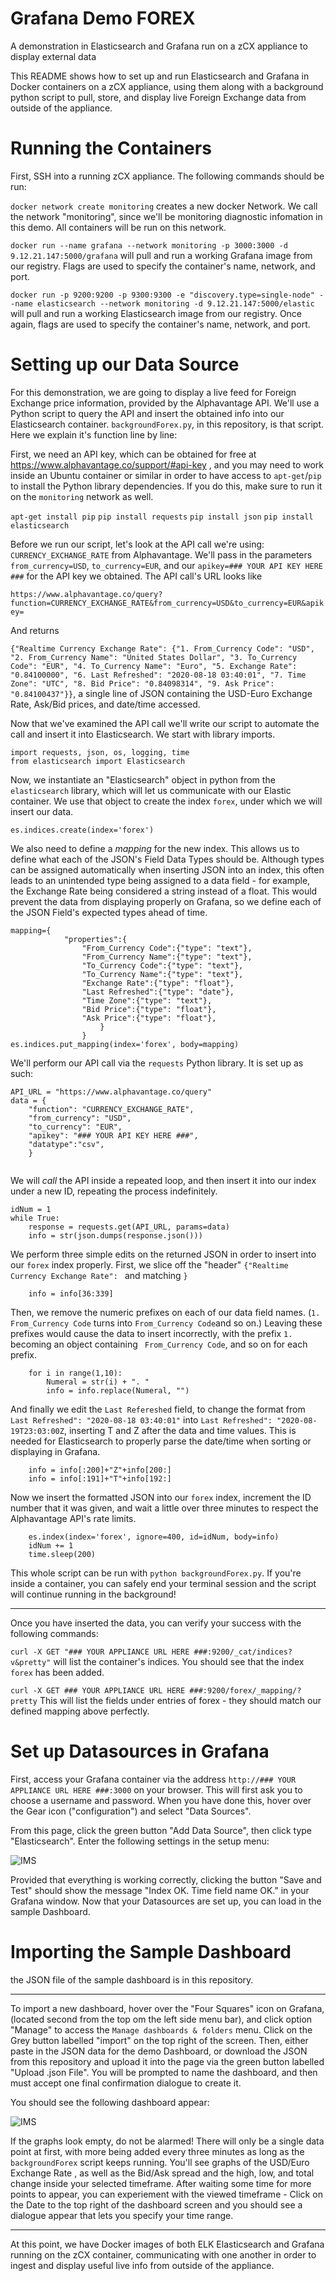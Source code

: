 # Grafana Demo FOREX
A demonstration in Elasticsearch and Grafana run on a zCX appliance to display external data

This README shows how to set up and run Elasticsearch and Grafana in Docker containers on a zCX appliance, 
using them along with a background python script to pull, store, and display live Foreign Exchange data from
outside of the appliance.

# Running the Containers

First, SSH into a running zCX appliance. The following commands should be run:

`docker network create monitoring` creates a new docker Network. We call the network "monitoring", since we'll be
monitoring diagnostic infomation in this demo. All containers will be run on this network.

`docker run --name grafana --network monitoring -p 3000:3000 -d 9.12.21.147:5000/grafana` will pull and run a working Grafana image
from our registry. Flags are used to specify the container's name, network, and port. 

`docker run -p 9200:9200 -p 9300:9300 -e "discovery.type=single-node" --name elasticsearch --network monitoring -d 9.12.21.147:5000/elastic
` will pull and run a working Elasticsearch image from our registry. Once again, flags are used to specify the container's name, network, and port. 

# Setting up our Data Source

For this demonstration, we are going to display a live feed for Foreign Exchange price information, provided by the Alphavantage API.
We'll use a Python script to query the API and insert the obtained info into our Elasticsearch container. `backgroundForex.py`, in this
repository, is that script. Here we explain it's function line by line:

First, we need an API key, which can be obtained for free at https://www.alphavantage.co/support/#api-key , and you may need to work inside an Ubuntu container or similar in order to have access to `apt-get`/`pip` to install the Python library dependencies. If you do this, make sure to run it on the `monitoring` network as well. 

`apt-get install pip`
`pip install requests`
`pip install json`
`pip install elasticsearch`

Before we run our script, let's look at the API call we're using: `CURRENCY_EXCHANGE_RATE` from Alphavantage. We'll pass in the parameters
`from_currency=USD`, `to_currency=EUR`, and our `apikey=### YOUR API KEY HERE ###` for the API key we obtained. The API call's URL looks like

`https://www.alphavantage.co/query?function=CURRENCY_EXCHANGE_RATE&from_currency=USD&to_currency=EUR&apikey=`

And returns 

`{"Realtime Currency Exchange Rate": {"1. From_Currency Code": "USD", "2. From_Currency Name": "United States Dollar", "3. To_Currency Code": "EUR", "4. To_Currency Name": "Euro", "5. Exchange Rate": "0.84100000", "6. Last Refreshed": "2020-08-18 03:40:01", "7. Time Zone": "UTC", "8. Bid Price": "0.84098314", "9. Ask Price": "0.84100437"}}`, a single line of JSON containing the USD-Euro Exchange Rate, Ask/Bid prices, and date/time accessed. 

Now that we've examined the API call we'll write our script to automate the call and insert it into Elasticsearch. We start with library imports.

```
import requests, json, os, logging, time
from elasticsearch import Elasticsearch
```

Now, we instantiate an "Elasticsearch" object in python from the `elasticsearch` library, which will let us communicate with our Elastic container. We use that object to create the index `forex`, under which we will insert our data. 

```es = Elasticsearch([{'host': '### YOUR APPLIANCE URL HERE ###', 'port': '9200'}])
es.indices.create(index='forex')
```

We also need to define a _mapping_ for the new index. 
This allows us to define what each of the JSON's Field Data Types should be. Although types can be assigned automatically
when inserting JSON into an index, this often leads to an unintended type being assigned to a data field - for example, the Exchange Rate being considered a string instead of a float. This would prevent the data from displaying properly on Grafana, so we define each of the JSON Field's expected types ahead of time. 

```
mapping={
            "properties":{
                "From_Currency Code":{"type": "text"},
                "From_Currency Name":{"type": "text"},
                "To_Currency Code":{"type": "text"},
                "To_Currency Name":{"type": "text"},
                "Exchange Rate":{"type": "float"},
                "Last Refreshed":{"type": "date"},
                "Time Zone":{"type": "text"},
                "Bid Price":{"type": "float"},
                "Ask Price":{"type": "float"},
                    }
                }
es.indices.put_mapping(index='forex', body=mapping)
```

We'll perform our API call via the `requests` Python library. It is set up as such:

```
API_URL = "https://www.alphavantage.co/query"
data = {
    "function": "CURRENCY_EXCHANGE_RATE",
    "from_currency": "USD",
    "to_currency": "EUR",
    "apikey": "### YOUR API KEY HERE ###",
    "datatype":"csv",
    }
    
```

We will _call_ the API inside a repeated loop, and then insert it into our index under a new ID, repeating the process indefinitely.
```
idNum = 1
while True:
    response = requests.get(API_URL, params=data)
    info = str(json.dumps(response.json()))
```
We perform three simple edits on the returned JSON in order to insert into our `forex` index properly. First, we slice off the "header"
`{"Realtime Currency Exchange Rate": ` and matching `}`
```
    info = info[36:339]
```
Then, we remove the numeric prefixes on each of our data field names. (`1. From_Currency Code` turns into `From_Currency Code`and so on.) Leaving these prefixes would cause the data to insert incorrectly, with the prefix `1. ` becoming an object containing ` From_Currency Code`, and so on for each prefix.
```
    for i in range(1,10):
        Numeral = str(i) + ". "
        info = info.replace(Numeral, "")
```
And finally we edit the `Last Refereshed` field, to change the format from `Last Refreshed": "2020-08-18 03:40:01"` into `Last Refreshed": "2020-08-19T23:03:00Z`, inserting T and Z after the data and time values. This is needed for Elasticsearch to properly parse the date/time when sorting or displaying in Grafana. 
```
    info = info[:200]+"Z"+info[200:]
    info = info[:191]+"T"+info[192:]
```
Now we insert the formatted JSON into our `forex` index, increment the ID number that it was given, and wait a little over three minutes to respect the Alphavantage API's rate limits.
```
    es.index(index='forex', ignore=400, id=idNum, body=info)
    idNum += 1
    time.sleep(200)
```

This whole script can be run with `python backgroundForex.py`. If you're inside a container, you can safely end your terminal session and the script will continue running in the background!

---
Once you have inserted the data, you can verify your success with the following commands:

`curl -X GET "### YOUR APPLIANCE URL HERE ###:9200/_cat/indices?v&pretty"` will list the container's indices. You should see that the index `forex` has been added.

`curl -X GET ### YOUR APPLIANCE URL HERE ###:9200/forex/_mapping/?pretty` This will list the fields under entries of forex - they should match our defined mapping above perfectly.

# Set up Datasources in Grafana

First, access your Grafana container via the address `http://### YOUR APPLIANCE URL HERE ###:3000` on your browser. This will first ask you to choose a username and password. When you have done this, hover over the Gear icon ("configuration") and select "Data Sources".

From this page, click the green button "Add Data Source", then click type "Elasticsearch". Enter the following settings in the setup menu:

![IMS](/Grafana-Demo-FOREX-master/forexDataSource.PNG?raw=true)

Provided that everything is working correctly, clicking the button "Save and Test" should show the message "Index OK. Time field name OK." in your Grafana window. Now that your Datasources are set up, you can load in the sample Dashboard.

# Importing the Sample Dashboard

the JSON file of the sample dashboard is in this repository. 

---
To import a new dashboard, hover over the "Four Squares" icon on Grafana, (located second from the top om the left side menu bar), and click option "Manage" to access the `Manage dashboards & folders` menu. Click on the Grey button labelled "import" on the top right of the screen. Then, either paste in the JSON data for the demo Dashboard, or download the JSON from this repository and upload it into the page via the green button labelled "Upload .json File". You will be prompted to name the dashboard, and then must accept one final confirmation dialogue to create it. 

You should see the following dashboard appear:

![IMS](/Grafana-Demo-FOREX-master/forexImage.PNG?raw=true)


If the graphs look empty, do not be alarmed! There will only be a single data point at first, with more being added every three minutes as long as the `backgroundForex` script keeps running. You'll see graphs of the USD/Euro Exchange Rate , as well as the Bid/Ask spread and the high, low, and total change inside your selected timeframe. After waiting some time for more points to appear, you can experiement with the viewed timeframe - Click on the Date to the top right of the dashboard screen and you should see a dialogue appear that lets you specify your time range. 
 
 ---
 At this point, we have Docker images of both ELK Elasticsearch and Grafana running on the zCX container, communicating with one another in order to ingest and display useful live info from outside of the appliance. 
